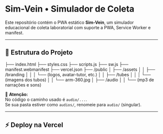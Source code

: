 # Sim-Vein • Simulador de Coleta

Este repositório contém o PWA estático **Sim-Vein**, um simulador educacional de coleta laboratorial com suporte a PWA, Service Worker e manifest.

---

## 🚀 Estrutura do Projeto

├── index.html
├── styles.css
├── scripts.js
├── sw.js
├── manifest.webmanifest
├── vercel.json
├── /public
│ ├── /assets
│ │ ├── /branding
│ │ │ └── (logos, avatar-tutor, etc.)
│ │ ├── /tubes
│ │ │ └── (imagens dos tubos)
│ │ └── arm-360.jpg
│ ├── /audio
│ │ └── (mp3 de narrações e sons)


📌 **Atenção:**  
No código o caminho usado é `audio/...`.  
Se sua pasta estiver como `audios/`, renomeie para `audio/` (singular).

---

## ⚡ Deploy na Vercel
